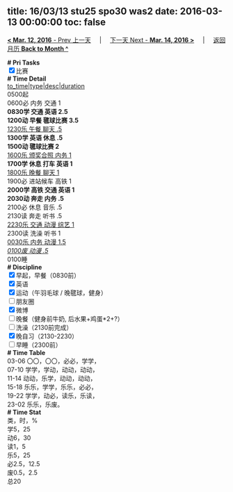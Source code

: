 title: 16/03/13 stu25 spo30 was2
date: 2016-03-13 00:00:00
toc: false
---
[**< Mar. 12, 2016** - Prev 上一天](/lifelogs/2016/03/d12.html) &nbsp; &nbsp; | &nbsp; &nbsp; [下一天 Next - **Mar. 14, 2016 >**](/lifelogs/2016/03/d14.html) &nbsp; &nbsp; |  &nbsp; &nbsp; [返回月历 **Back to Month ^**](/lifelogs/2016/03/index.html)
<br/><div><b># Pri Tasks</b></div><div><input checked="true" type="checkbox"/>比赛</div><div><b># Time Detail</b></div><div><u>to_time|type|desc|duration</u></div><div>0500起</div><div>0600必 内务 交通 1</div><div><b>0830学 交通 英语 2.5</b></div><div><b>1200动 早餐 毽球比赛 3.5</b></div><div><u>1230乐 午餐 聊天 .5</u></div><div><b>1300学 英语 休息 .5</b></div><div><b>1500动 毽球比赛 2</b></div><div><u>1600乐 颁奖合照 内务 1</u></div><div><b>1700学 休息 打车 英语 1</b></div><div><u>1800乐 晚餐 聊天 1</u></div><div>1900必 进站候车 高铁 1</div><div><b>2000学 高铁 交通 英语 1</b></div><div><b>2030动 奔走 内务 .5</b></div><div>2100必 休息 音乐 .5</div><div>2130读 奔走 听书 .5</div><div><u>2230乐 交通 动漫 综艺 1</u></div><div>2300读 洗澡 听书 1</div><div><u>0030乐 内务 动漫 1.5</u></div><div><u><i>0100废 动漫 .5</i></u></div><div>0100睡</div><div><b># Discipline</b></div><div><input checked="true" type="checkbox"/>早起，早餐（0830前）</div><div><input checked="true" type="checkbox"/>英语</div><div><input checked="true" type="checkbox"/>运动（午羽毛球 / 晚毽球，健身）</div><div><input type="checkbox"/>朋友圈</div><div><input checked="true" type="checkbox"/>微博</div><div><input type="checkbox"/>晚餐（健身前牛奶, 后水果+鸡蛋*2+?）</div><div><input type="checkbox"/>洗澡（2130前完成）</div><div><input checked="true" type="checkbox"/>晚自习（2130-2230）</div><div><input type="checkbox"/>早睡（2300前）</div><div><b># Time Table</b></div><div>03-06 〇〇，〇〇，必必，学学，</div><div>07-10 学学，学动，动动，动动，</div><div>11-14 动动，乐学，动动，动动，</div><div>15-18 乐乐，学学，乐乐，必必，</div><div>19-22 学学，动必，读乐，乐读，</div><div>23-02 乐乐，乐废。</div><div><b># Time Stat</b></div><div>类，时，%</div><div>学5，25</div><div>动6，30</div><div>读1，5</div><div>乐5，25</div><div>必2.5，12.5</div><div>废0.5，2.5</div><div>总20</div>